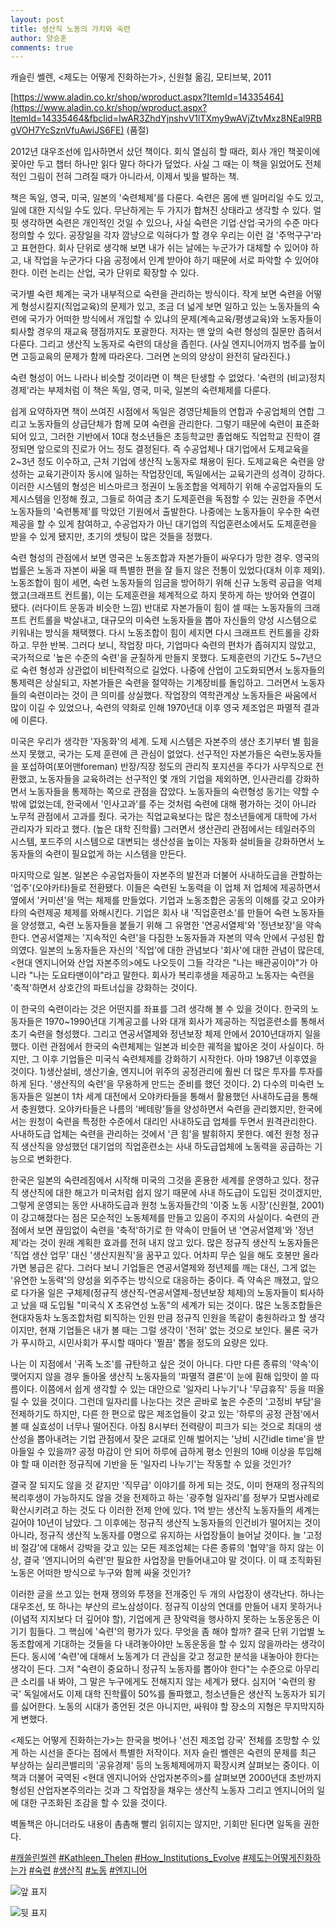 ```yaml
---
layout: post
title: 생산직 노동의 가치와 숙련
author: 양승훈
comments: true
---
```


캐슬린 쎌렌, <제도는 어떻게 진화하는가>, 신원철 옮김, 모티브북, 2011

[https://www.aladin.co.kr/shop/wproduct.aspx?ItemId=14335464](https://www.aladin.co.kr/shop/wproduct.aspx?ItemId=14335464&fbclid=IwAR3ZhdYjnshvV1lTXmy9wAVjZtvMxz8NEal9RBgVOH7YcSznVfuAwiJS6FE) (품절)

2012년 대우조선에 입사하면서 샀던 책이다. 회식 열심히 할 때라, 회사 개인 책꽂이에 꽂아만 두고 챕터 하나만 읽다 말다 하다가 덮었다. 사실 그 때는 이 책을 읽었어도 전체적인 그림이 전혀 그려질 때가 아니라서, 이제서 빛을 발하는 책.

책은 독일, 영국, 미국, 일본의 '숙련체제'를 다룬다. 숙련은 몸에 밴 일머리일 수도 있고, 일에 대한 지식일 수도 있다. 무난하게는 두 가지가 합쳐진 상태라고 생각할 수 있다. 얼핏 생각하면 숙련은 개인적인 것일 수 있으나, 사실 숙련은 기업∙산업∙국가의 수준 마다 정의할 수 있다. 공장일을 각자 깜냥으로 익혀다가 할 경우 우리는 이런 걸 '주먹구구'라고 표현한다. 회사 단위로 생각해 보면 내가 쉬는 날에는 누군가가 대체할 수 있어야 하고, 내 작업을 누군가다 다음 공정에서 인계 받아야 하기 때문에 서로 파악할 수 있어야 한다. 이런 논리는 산업, 국가 단위로 확장할 수 있다.

국가별 숙련 체계는 국가 내부적으로 숙련을 관리하는 방식이다. 작게 보면 숙련을 어떻게 형성시킬지(직업교육)의 문제가 있고, 조금 더 넓게 보면 일하고 있는 노동자들의 숙련에 국가가 어떠한 방식에서 개입할 수 있냐의 문제(계속교육/평생교육)와 노동자들이 퇴사할 경우의 재교육 쟁점까지도 포괄한다. 저자는 맨 앞의 숙련 형성의 질문만 좁혀서 다룬다. 그리고 생산직 노동자로 숙련의 대상을 좁힌다. (사실 엔지니어까지 범주를 높이면 고등교육의 문제가 함께 따라온다. 그러면 논의의 양상이 완전히 달라진다.)

숙련 형성이 어느 나라나 비슷할 것이라면 이 책은 탄생할 수 없었다. '숙련의 (비교)정치경제'라는 부제처럼 이 책은 독일, 영국, 미국, 일본의 숙련체제를 다룬다.

쉽게 요약하자면 책이 쓰여진 시점에서 독일은 경영단체들의 연합과 수공업체의 연합 그리고 노동자들의 상급단체가 함께 모여 숙련을 관리한다. 그렇기 때문에 숙련이 표준화되어 있고, 그러한 기반에서 10대 청소년들은 초등학교만 졸업해도 직업학교 진학이 결정되면 앞으로의 진로가 어느 정도 결정된다. 즉 수공업체나 대기업에서 도제교육을 2~3년 정도 이수하고, 근처 기업에 생산직 노동자로 채용이 된다. 도제교육은 숙련을 양성하는 교육기관이자 동시에 일하는 작업장인데, 독일에서는 교육기관의 성격이 강하다. 이러한 시스템의 형성은 비스마르크 정권이 노동조합을 억제하기 위해 수공업자들의 도제시스템을 인정해 줬고, 그들로 하여금 초기 도제훈련을 독점할 수 있는 권한을 주면서 노동자들의 '숙련통제'를 막았던 기원에서 출발한다. 나중에는 노동자들이 우수한 숙련 제공을 할 수 있게 참여하고, 수공업자가 아닌 대기업의 직업훈련소에서도 도제훈련을 받을 수 있게 됐지만, 초기의 셋팅이 많은 것들을 정했다.

숙련 형성의 관점에서 보면 영국은 노동조합과 자본가들이 싸우다가 망한 경우. 영국의 법률은 노동과 자본이 싸울 때 특별한 편을 잘 들지 않은 전통이 있었다(대처 이후 제외). 노동조합이 힘이 세면, 숙련 노동자들의 임금을 방어하기 위해 신규 노동력 공급을 억제했고(크래프트 컨트롤), 이는 도제훈련을 체계적으로 하지 못하게 하는 방어와 연결이 됐다. (러다이트 운동과 비슷한 느낌) 반대로 자본가들이 힘이 셀 때는 노동자들의 크래프트 컨트롤을 박살내고, 대규모의 미숙련 노동자들을 뽑아 자신들의 양성 시스템으로 키워내는 방식을 채택했다. 다시 노동조합이 힘이 세지면 다시 크래프트 컨트롤을 강화하고. 무한 반복. 그러다 보니, 작업장 마다, 기업마다 숙련의 편차가 좁혀지지 않았고, 국가적으로 '높은 수준의 숙련'을 균질하게 만들지 못했다. 도제훈련의 기간도 5~7년으로 숙련 형성과 상관없이 비탄력적으로 길었다. 나중에 산업이 고도화되면서 노동자들의 통제력은 상실되고, 자본가들은 숙련을 절약하는 기계장비를 돌입하고. 그러면서 노동자들의 숙련이라는 것이 큰 의미를 상실했다. 작업장의 역학관계상 노동자들은 싸움에서 많이 이길 수 있었으나, 숙련의 약화로 인해 1970년대 이후 영국 제조업은 파멸적 결과에 이른다.

미국은 우리가 생각한 '자동화'의 세계. 도제 시스템은 자본주의 생산 초기부터 별 힘을 쓰지 못했고, 국가는 도제 훈련에 큰 관심이 없었다. 선구적인 자본가들은 숙련노동자들을 포섭하여(포어맨foreman) 반장/직장 정도의 관리직 포지션을 주다가 사무직으로 전환했고, 노동자들을 교육하려는 선구적인 몇 개의 기업을 제외하면, 인사관리를 강화하면서 노동자들을 통제하는 쪽으로 관점을 잡았다. 노동자들의 숙련형성 동기는 약할 수밖에 없었는데, 한국에서 '인사고과'를 주는 것처럼 숙련에 대해 평가하는 것이 아니라 노무적 관점에서 고과를 줬다. 국가는 직업교육보다는 많은 청소년들에게 대학에 가서 관리자가 되라고 했다. (높은 대학 진학률) 그러면서 생산관리 관점에서는 테일러주의 시스템, 포드주의 시스템으로 대변되는 생산성을 높이는 자동화 설비들을 강화하면서 노동자들의 숙련이 필요없게 하는 시스템을 만든다.

마지막으로 일본. 일본은 수공업자들이 자본주의 발전과 더불어 사내하도급을 관할하는 '업주'(오야카타)들로 전환됐다. 이들은 숙련된 노동력을 이 업체 저 업체에 제공하면서 옆에서 '커미션'을 먹는 체제를 만들었다. 기업과 노동조합은 공동의 이해를 갖고 오야카타의 숙련제공 체제를 와해시킨다. 기업은 회사 내 '직업훈련소'를 만들어 숙련 노동자들을 양성했고, 숙련 노동자들을 붙들기 위해 그 유명한 '연공서열제'와 '정년보장'을 약속한다. 연공서열제는 '지속적인 숙련'을 다짐한 노동자들과 자본의 약속 안에서 구성된 합의였다. 일본의 노동자들은 자신의 '직업'에 대한 관념보다 '회사'에 대한 관념이 많은데, <현대 엔지니어와 산업 자본주의>에도 나오듯이 그들 각각은 "나는 배관공이야"가 아니라 "나는 도요타맨이야"라고 말한다. 회사가 복리후생을 제공하고 노동자는 숙련을 '축적'하면서 상호간의 파트너십을 강화하는 것이다.

이 한국의 숙련이라는 것은 어떤지를 좌표를 그려 생각해 볼 수 있을 것이다. 한국의 노동자들은 1970~1990년대 기계공고를 나와 대개 회사가 제공하는 직업훈련소를 통해서 초기 숙련을 형성했다. 그리고 연공서열제와 정년보장 체제 안에서 2010년대까지 일을 했다. 이런 관점에서 한국의 숙련체제는 일본과 비슷한 궤적을 밟아온 것이 사실이다. 하지만, 그 이후 기업들은 미국식 숙련체제를 강화하기 시작한다. 아마 1987년 이후였을 것이다. 1)생산설비, 생산기술, 엔지니어 위주의 공정관리에 훨씬 더 많은 투자를 투자를 하게 된다. '생산직의 숙련'을 무용하게 만드는 준비를 했던 것이다. 2) 다수의 미숙련 노동자들은 일본이 1차 세계 대전에서 오야카타들을 통해서 활용했던 사내하도급을 통해서 충원했다. 오야카타들은 나름의 '베테랑'들을 양성하면서 숙련을 관리했지만, 한국에서는 원청이 숙련을 특정한 수준에서 대리인 사내하도급 업체를 두면서 원격관리한다. 사내하도급 업체는 숙련을 관리하는 것에서 '큰 힘'을 발휘하지 못한다. 예전 원청 정규직 생산직을 양성했던 대기업의 직업훈련소는 사내 하도급업체에 노동력을 공급하는 기능으로 변화한다.

한국은 일본의 숙련레짐에서 시작해 미국의 그것을 혼용한 세계를 운영하고 있다. 정규직 생산직에 대한 해고가 미국처럼 쉽지 않기 때문에 사내 하도급이 도입된 것이겠지만, 그렇게 운영되는 동안 사내하도급과 원청 노동자들간의 '이중 노동 시장'(신원철, 2001)이 강고해졌다는 점은 모순적인 노동체제를 만들고 있음이 주지의 사실이다. 숙련의 관점에서 보면 끊임없이 숙련을 '축적'하기로 한 약속이 만들어 낸 '연공서열제'와 '정년제'라는 것이 원래 계획한 효과를 전혀 내지 않고 있다. 많은 정규직 생산직 노동자들은 '직업 생산 업무' 대신 '생산지원직'을 꿈꾸고 있다. 어차피 무슨 일을 해도 호봉만 올라가면 봉급은 같다. 그러다 보니 기업들은 연공서열제와 정년제를 깨는 대신, 그게 없는 '유연한 노동력'의 양성을 외주주는 방식으로 대응하는 중이다. 즉 약속은 깨졌고, 앞으로 다가올 일은 구체제(정규직 생산직-연공서열제-정년보장 체제)의 노동자들이 퇴사하고 났을 때 도입될 "미국식 X 초유연성 노동"의 세계가 되는 것이다. 많은 노동조합들은 현대자동차 노동조합처럼 퇴직하는 인원 만큼 정규직 인원을 똑같이 충원하라고 할 생각이지만, 현재 기업들은 내가 볼 때는 그럴 생각이 '전혀' 없는 것으로 보인다. 물론 국가가 푸시하고, 시민사회가 푸시할 때마다 '찔끔' 뽑을 정도의 요량은 있다.

나는 이 지점에서 '귀족 노조'를 규탄하고 싶은 것이 아니다. 다만 다른 종류의 '약속'이 맺어지지 않을 경우 돌아올 생산직 노동자들의 '파멸적 결론'이 눈에 훤해 입맛이 쓸 따름이다. 이쯤에서 쉽게 생각할 수 있는 대안으로 '일자리 나누기'나 '무급휴직' 등을 떠올릴 수 있을 것이다. 그런데 일자리를 나눈다는 것은 곧바로 높은 수준의 '고정비 부담'을 전제하기도 하지만, 다른 한 편으로 많은 제조업들이 갖고 있는 '하루의 공정 관점'에서 볼 때 실효성이 너무나 떨어진다. 아침 8시부터 전력량이 피크가 되는 것으로 최대의 생산성을 뽑아내려는 기업 관점에서 잦은 교대로 인해 벌어지는 '낭비 시간idle time'을 받아들일 수 있을까? 공정 마감이 안 되어 하루에 급하게 평소 인원의 10배 이상을 투입해야 할 때 이러한 정규직에 기반을 둔 '일자리 나누기'는 작동할 수 있을 것인가?

결국 잘 되지도 않을 것 같지만 '직무급' 이야기를 하게 되는 것도, 이미 현재의 정규직의 복리후생이 가능하지도 않을 것을 전제하고 하는 '광주형 일자리'를 정부가 모범사례로 확산시키려고 하는 것도 다 이러한 전제 안에 있다. 1억 받는 생산직 노동자들의 세계는 길어야 10년이 남았다. 그 이후에는 정규직 생산직 노동자들의 인건비가 떨어지는 것이 아니라, 정규직 생산직 노동자를 0명으로 유지하는 사업장들이 늘어날 것이다. 늘 '고정비 절감'에 대해서 강박을 갖고 있는 모든 제조업체는 다른 종류의 '협약'을 하지 않는 이상, 결국 '엔지니어의 숙련'만 필요한 사업장을 만들어내고야 말 것이다. 이 때 조직화된 노동은 어떠한 방식으로 누구와 함께 싸울 것인가?

이러한 글을 쓰고 있는 현재 쟁의와 투쟁을 전개중인 두 개의 사업장이 생각난다. 하나는 대우조선, 또 하나는 부산의 르노삼성이다. 정규직 이상의 연대를 만들어 내지 못하거나(이념적 지지보다 더 깊어야 할), 기업에게 큰 장악력을 행사하지 못하는 노동운동은 이기기 힘들다. 그 핵심에 '숙련'의 평가가 있다. 무엇을 좀 해야 할까? 결국 단위 기업별 노동조합에게 기대하는 것들을 다 내려놓아야만 노동운동을 할 수 있지 않을까라는 생각이 든다. 동시에 '숙련'에 대해서 노동계가 더 관심을 갖고 정교한 분석을 내놓아야 한다는 생각이 든다. 그저 "숙련이 중요하니 정규직 노동자를 뽑아야 한다"는 수준으로 아무리 큰 소리를 내 봐야, 그 말은 누구에게도 전해지지 않는 세계가 됐다. 심지어 '숙련의 왕국' 독일에서도 이제 대학 진학률이 50%를 돌파했고, 청소년들은 생산직 노동자가 되기를 싫어한다. 노동의 시대가 종언된 것은 아니지만, 싸워야 할 장소의 지형은 무지막지하게 변했다.

<제도는 어떻게 진화하는가>는 한국을 벗어나 '선진 제조업 강국' 전체를 조망할 수 있게 하는 시선을 준다는 점에서 특별한 저작이다. 저자 슬린 쎌렌은 숙련의 문제를 최근 부상하는 실리콘밸리의 '공유경제' 등의 노동체제에까지 확장시켜 살펴보는 중이다. 이 책과 더불어 국역된 <현대 엔지니어와 산업자본주의>를 살펴보면 2000년대 초반까지 형성된 산업자본주의라는 것과 그 작업장을 채우는 생산직 노동자 그리고 엔지니어의 일에 대한 구조화된 조감을 할 수 있을 것이다.

벽돌책은 아니더라도 내용이 촘촘해 빨리 읽히지는 않지만, 기회만 된다면 일독을 권한다.

[#캐쓸린씰렌](https://www.facebook.com/hashtag/캐쓸린씰렌?source=feed_text&epa=HASHTAG) [#Kathleen_Thelen](https://www.facebook.com/hashtag/kathleen_thelen?source=feed_text&epa=HASHTAG) [#How_Institutions_Evolve](https://www.facebook.com/hashtag/how_institutions_evolve?source=feed_text&epa=HASHTAG) [#제도는어떻게진화하는가](https://www.facebook.com/hashtag/제도는어떻게진화하는가?source=feed_text&epa=HASHTAG) [#숙련](https://www.facebook.com/hashtag/숙련?source=feed_text&epa=HASHTAG) [#생산직](https://www.facebook.com/hashtag/생산직?source=feed_text&epa=HASHTAG) [#노동](https://www.facebook.com/hashtag/노동?source=feed_text&epa=HASHTAG) [#엔지니어](https://www.facebook.com/hashtag/엔지니어?source=feed_text&epa=HASHTAG)

![앞 표지]()

![뒷 표지]()